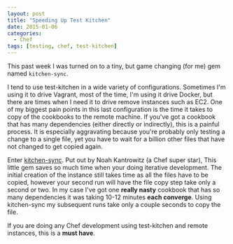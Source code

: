 ```yaml
---
layout: post
title: "Speeding Up Test Kitchen"
date: 2015-01-06
categories:
  - Chef
tags: [testing, chef, test-kitchen]
---
```

This past week I was turned on to a tiny, but game changing (for me) gem named
`kitchen-sync`.

I tend to use test-kitchen in a wide variety of configurations. Sometimes I'm
using it to drive Vagrant, most of the time, I'm using it drive Docker, but
there are times when I need it to drive remove instances such as EC2. One
of my biggest pain points in this last configuration is the time it takes to
copy of the cookbooks to the remote machine. If you've got a cookbook that
has many dependencies (either directly or indirectly), this is a painful process.
It is especially aggravating because you're probably only testing a change to
a single file, yet you have to wait for a billion other files that have not
changed to get copied again.

Enter [kitchen-sync](https://github.com/coderanger/kitchen-sync).  Put out
by Noah Kantrowitz (a Chef super star), This little gem saves so much time when
your doing iterative development. The initial creation of the instance still
takes time as all the files have to be copied, however your second run will
have the file copy step take only a second or two. In my case I've got one
**really nasty** cookbook that has so many dependencies it was taking 10-12
minutes **each converge**. Using kitchen-sync my subsequent runs take only a
couple seconds to copy the file.

If you are doing any Chef development using test-kitchen and remote instances,
this is a **must have**.
